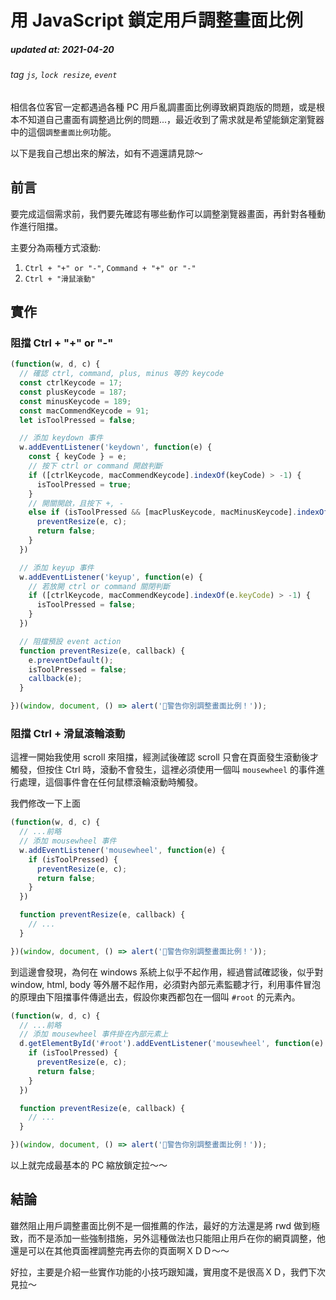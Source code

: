 # 用 JavaScript 鎖定用戶調整畫面比例

##### updated at: 2021-04-20
###### tag `js`, `lock resize`, `event`

相信各位客官一定都遇過各種 PC 用戶亂調畫面比例導致網頁跑版的問題，或是根本不知道自己畫面有調整過比例的問題...，最近收到了需求就是希望能鎖定瀏覽器中的這個`調整畫面比例`功能。

以下是我自己想出來的解法，如有不週還請見諒～


## 前言
要完成這個需求前，我們要先確認有哪些動作可以調整瀏覽器畫面，再針對各種動作進行阻擋。

主要分為兩種方式滾動:
1. `Ctrl + "+" or "-"`, `Command + "+" or "-"`
2. `Ctrl + "滑鼠滾動"`


## 實作

### 阻擋 Ctrl + "+" or "-"

```js
(function(w, d, c) {
  // 確認 ctrl, command, plus, minus 等的 keycode
  const ctrlKeycode = 17;
  const plusKeycode = 187;
  const minusKeycode = 189;
  const macCommendKeycode = 91;
  let isToolPressed = false;

  // 添加 keydown 事件
  w.addEventListener('keydown', function(e) {
    const { keyCode } = e;
    // 按下 ctrl or command 開啟判斷
    if ([ctrlKeycode, macCommendKeycode].indexOf(keyCode) > -1) {
      isToolPressed = true;
    }
    // 開關開啟，且按下 +, -
    else if (isToolPressed && [macPlusKeycode, macMinusKeycode].indexOf(keyCode) > -1) {
      preventResize(e, c);
      return false;
    }
  })

  // 添加 keyup 事件
  w.addEventListener('keyup', function(e) {
    // 若放開 ctrl or command 關閉判斷
    if ([ctrlKeycode, macCommendKeycode].indexOf(e.keyCode) > -1) {
      isToolPressed = false;
    }
  })

  // 阻擋預設 event action
  function preventResize(e, callback) {
    e.preventDefault();
    isToolPressed = false;
    callback(e);
  }

})(window, document, () => alert('警告你別調整畫面比例！'));
```

### 阻擋 Ctrl + 滑鼠滾輪滾動

這裡一開始我使用 scroll 來阻擋，經測試後確認 scroll 只會在頁面發生滾動後才觸發，但按住 Ctrl 時，滾動不會發生，這裡必須使用一個叫 `mousewheel` 的事件進行處理，這個事件會在任何鼠標滾輪滾動時觸發。

我們修改一下上面

```js
(function(w, d, c) {
  // ...前略
  // 添加 mousewheel 事件
  w.addEventListener('mousewheel', function(e) {
    if (isToolPressed) {
      preventResize(e, c);
      return false;
    }
  })

  function preventResize(e, callback) {
    // ...
  }

})(window, document, () => alert('警告你別調整畫面比例！'));
```

到這邊會發現，為何在 windows 系統上似乎不起作用，經過嘗試確認後，似乎對 window, html, body 等外層不起作用，必須對內部元素監聽才行，利用事件冒泡的原理由下阻擋事件傳遞出去，假設你東西都包在一個叫 `#root` 的元素內。

```js
(function(w, d, c) {
  // ...前略
  // 添加 mousewheel 事件掛在內部元素上
  d.getElementById('#root').addEventListener('mousewheel', function(e) {
    if (isToolPressed) {
      preventResize(e, c);
      return false;
    }
  })

  function preventResize(e, callback) {
    // ...
  }

})(window, document, () => alert('警告你別調整畫面比例！'));
```

以上就完成最基本的 PC 縮放鎖定拉～～


## 結論
雖然阻止用戶調整畫面比例不是一個推薦的作法，最好的方法還是將 rwd 做到極致，而不是添加一些強制措施，另外這種做法也只能阻止用戶在你的網頁調整，他還是可以在其他頁面裡調整完再去你的頁面啊ＸＤＤ～～

好拉，主要是介紹一些實作功能的小技巧跟知識，實用度不是很高ＸＤ，我們下次見拉～
